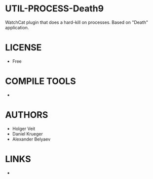 UTIL-PROCESS-Death9
====================

WatchCat plugin that does a hard-kill on processes. Based on "Death" application.

LICENSE
===============
* Free

COMPILE TOOLS
===============
* 

AUTHORS
===============
* Holger Veit
* Daniel Krueger
* Alexander Belyaev

LINKS
===============
* 
